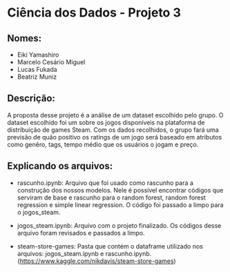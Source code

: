 # Ciência dos Dados - Projeto 3

## Nomes: 
- Eiki Yamashiro
- Marcelo Cesário Miguel
- Lucas Fukada
- Beatriz Muniz

## Descrição: 
A proposta desse projeto é a análise de um dataset escolhido pelo grupo. O dataset escolhido foi um sobre os jogos disponíveis na plataforma de distribuição de games Steam. Com os dados recolhidos, o grupo fará uma previsão de quão positivo os ratings de um jogo será baseado em atributos como genêro, tags, tempo médio que os usuários o jogam e preço.

## Explicando os arquivos:

- rascunho.ipynb: Arquivo que foi usado como rascunho para a construção dos nossos modelos. Nele é possível encontrar códigos que serviram de base e rascunho para o random forest, random forest regression e simple linear regression. O código foi passado a limpo para o jogos_steam.

- jogos_steam.ipynb: Arquivo com o projeto finalizado. Os códigos desse arquivo foram revisados e passados a limpo.

- steam-store-games: Pasta que contém o dataframe utilizado nos arquivos: jogos_steam.ipynb e rascunho.ipynb. (https://www.kaggle.com/nikdavis/steam-store-games)
